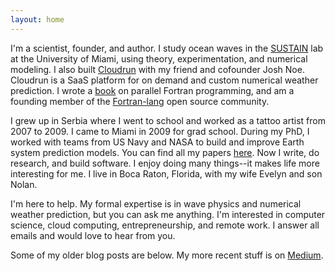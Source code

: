 ```yaml
---
layout: home
---
```


I'm a scientist, founder, and author.
I study ocean waves in the [SUSTAIN](http://sustain.rsmas.miami.edu) lab at the
University of Miami, using theory, experimentation, and numerical modeling.
I also built [Cloudrun](https://cloudrun.co) with my friend and cofounder Josh Noe.
Cloudrun is a SaaS platform for on demand and custom numerical weather prediction.
I wrote a [book](https://www.manning.com/books/modern-fortran?a_aid=modernfortran&a_bid=2dc4d442) on parallel Fortran programming,
and am a founding member of the [Fortran-lang](https://fortran-lang.org) open source community.

I grew up in Serbia where I went to school and worked as a tattoo artist from 2007 to 2009.
I came to Miami in 2009 for grad school. 
During my PhD, I worked with teams from US Navy and NASA to build and improve Earth system prediction models.
You can find all my papers [here](https://milancurcic.com/publications).
Now I write, do research, and build software.
I enjoy doing many things--it makes life more interesting for me.
I live in Boca Raton, Florida, with my wife Evelyn and son Nolan.

I'm here to help. My formal expertise is in wave physics and numerical weather prediction, but you can ask me anything. 
I'm interested in computer science, cloud computing, entrepreneurship, and remote work.
I answer all emails and would love to hear from you.

Some of my older blog posts are below.
My more recent stuff is on [Medium](https://milancurcic.medium.com).
